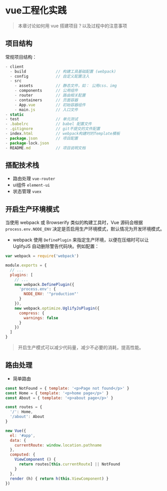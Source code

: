 # vue工程化实践

> 本章讨论如何用 vue 搭建项目？以及过程中的注意事项

## 项目结构

常规项目结构：

```js
- client
  - build             // 构建工具基础配置 (webpack)
  - config            // 自定义配置注入
  - src
    - assets          // 静态文件，如： 公用css、img
    - components      // 公用组件
    - router          // 路由相关配置
    - containers      // 页面容器
    - App.vue         // 初始容器组件
    - main.js         // 入口文件
- static
- test                // 单元测试
- .babelrc            // babel 配置文件
- .gitignore          // git不提交的文件配置
- index.html          // webpack构建时的Template模板
- package.json        // 项目配置
- package-lock.json   
- README.md           // 项目说明文档
```

## 搭配技术栈

- 路由处理 `vue-router`
- ui组件 `element-ui`
- 状态管理 `vuex`

## 开启生产环境模式

当使用 webpack 或 Browserify 类似的构建工具时，Vue 源码会根据 `process.env.NODE_ENV` 决定是否启用生产环境模式，默认情况为开发环境模式。

- webpack 使用 `DefinePlugin` 来指定生产环境，以便在压缩时可以让 UglifyJS 自动删除警告代码块。例如配置：

```js
var webpack = require('webpack')

module.exports = {
  // ...
  plugins: [
    // ...
    new webpack.DefinePlugin({
      'process.env': {
        NODE_ENV: '"production"'
      }
    }),
    new webpack.optimize.UglifyJsPlugin({
      compress: {
        warnings: false
      }
    })
  ]
}
```

> 开启生产模式可以减少代码量，减少不必要的消耗，提高性能。

## 路由处理

- 简单路由

```js
const NotFound = { template: '<p>Page not found</p>' }
const Home = { template: '<p>home page</p>' }
const About = { template: '<p>about page</p>' }

const routes = {
  '/': Home,
  '/about': About
}

new Vue({
  el: '#app',
  data: {
    currentRoute: window.location.pathname
  },
  computed: {
    ViewComponent () {
      return routes[this.currentRoute] || NotFound
    }
  },
  render (h) { return h(this.ViewComponent) }
})
```
